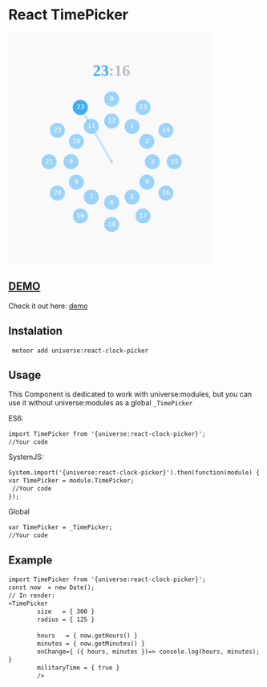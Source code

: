 # React TimePicker
<img src="https://raw.githubusercontent.com/vazco/universe-react-clock-picker/master/timepicker.jpg"/>

## [DEMO](http://react-clock-picker.meteor.com)
Check it out here: [demo](http://react-clock-picker.meteor.com)


## Instalation

```
 meteor add universe:react-clock-picker
```

## Usage
This Component is dedicated to work with universe:modules, but you can use it without universe:modules as a global `_TimePicker`

ES6:
```
import TimePicker from '{universe:react-clock-picker}';
//Your code
```

SystemJS:

```
System.import('{universe:react-clock-picker}').then(function(module) {
var TimePicker = module.TimePicker;
 //Your code
});
```

Global
```
var TimePicker = _TimePicker;
//Your code
```

## Example
```
import TimePicker from '{universe:react-clock-picker}';
const now  = new Date();
// In render:
<TimePicker
        size   = { 300 }
        radius = { 125 }

        hours   = { now.getHours() }
        minutes = { now.getMinutes() }
        onChange={ ({ hours, minutes })=> console.log(hours, minutes); }
        militaryTime = { true }
        />
````